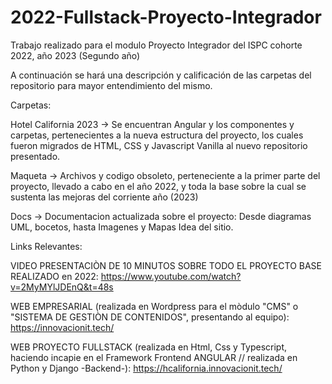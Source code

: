 # 2022-Fullstack-Proyecto-Integrador
Trabajo realizado para el modulo Proyecto Integrador del ISPC cohorte 2022, año 2023 (Segundo año)

A continuación se hará una descripción y calificación de las carpetas del repositorio para mayor entendimiento del mismo.

Carpetas:

Hotel California 2023 -> Se encuentran Angular y los componentes y carpetas, pertenecientes a la nueva estructura del proyecto, los cuales fueron migrados de HTML, CSS y Javascript Vanilla al nuevo repositorio presentado.

Maqueta -> Archivos y codigo obsoleto, perteneciente a la primer parte del proyecto, llevado a cabo en el año 2022, y toda la base sobre la cual se sustenta las mejoras del corriente año (2023)

Docs -> Documentacion actualizada sobre el proyecto: Desde diagramas UML, bocetos, hasta Imagenes y Mapas Idea del sitio.

Links Relevantes: 

VIDEO PRESENTACIÒN DE 10 MINUTOS SOBRE TODO EL PROYECTO BASE REALIZADO en 2022: https://www.youtube.com/watch?v=2MyMYlJDEnQ&t=48s

WEB EMPRESARIAL (realizada en Wordpress para el mòdulo "CMS" o "SISTEMA DE GESTIÒN DE CONTENIDOS", presentando al equipo): https://innovacionit.tech/

WEB PROYECTO FULLSTACK (realizada en Html, Css y Typescript, haciendo incapie en el Framework  Frontend ANGULAR // realizada en Python y Django -Backend-): https://hcalifornia.innovacionit.tech/
